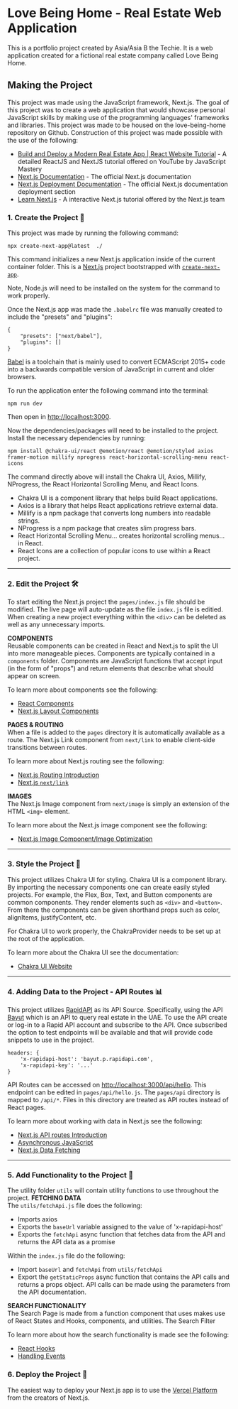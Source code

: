 # Love Being Home - Real Estate Web Application
This is a portfolio project created by Asia/Asia B the Techie. It is a web application created for a fictional real estate company called Love Being Home. 


## Making the Project 
This project was made using the JavaScript framework, Next.js. The goal of this project was to create a web application that would showcase personal JavaScript skills by making use of the programming languages' frameworks and libraries. This project was made to be housed on the love-being-home repository on Github. Construction of this project was made possible with the use of the following:
- [Build and Deploy a Modern Real Estate App | React Website Tutorial](https://www.youtube.com/watch?v=y47gYvXchXM&ab_channel=JavaScriptMastery) - A detailed ReactJS and NextJS tutorial offered on YouTube by JavaScript Mastery
- [Next.js Documentation](https://nextjs.org/docs) - The official Next.js documentation
- [Next.js Deployment Documentation](https://nextjs.org/docs/deployment) - The official Next.js documentation deployment section
- [Learn Next.js](https://nextjs.org/learn) - A interactive Next.js tutorial offered by the Next.js team 


### 1. Create the Project :construction:
This project was made by running the following command:
```
npx create-next-app@latest  ./
```
This command initializes a new Next.js application inside of the current container folder. This is a [Next.js](https://nextjs.org/) project bootstrapped with [`create-next-app`](https://github.com/vercel/next.js/tree/canary/packages/create-next-app).

Note, Node.js will need to be installed on the system for the command to work properly. 

Once the Next.js app was made the `.babelrc` file was manually created to include the "presets" and "plugins":
```
{
    "presets": ["next/babel"],
    "plugins": []
}
``` 
[Babel](https://babeljs.io/docs/en/) is a toolchain that is mainly used to convert ECMAScript 2015+ code into a backwards compatible version of JavaScript in current and older browsers. 

To run the application enter the following command into the terminal:
```
npm run dev
```
Then open in [http://localhost:3000](http://localhost:3000).

Now the dependencies/packages will need to be installed to the project.  
Install the necessary dependencies by running:
```
npm install @chakra-ui/react @emotion/react @emotion/styled axios framer-motion millify nprogress react-horizontal-scrolling-menu react-icons
```
The command directly above will install the Chakra UI, Axios, Millify, NProgress, the React Horizontal Scrolling Menu, and React Icons.
- Chakra UI is a component library that helps build React applications.
- Axios is a library that helps React applications retrieve external data.
- Millify is a npm package that converts long numbers into readable strings.
- NProgress is a npm package that creates slim progress bars.
- React Horizontal Scrolling Menu... creates horizontal scrolling menus... in React.
- React Icons are a collection of popular icons to use within a React project. 

---
### 2. Edit the Project :hammer_and_wrench:
To start editing the Next.js project the `pages/index.js` file should be modified. The live page will auto-update as the file `index.js` file is editied.
When creating a new project everything within the `<div>` can be deleted as well as any unnecessary imports.

**COMPONENTS**  
Reusable components can be created in React and Next.js to split the UI into more manageable pieces. Components are typically contained in a `components` folder.
Components are JavaScript functions that accept input (in the form of "props") and return elements that describe what should appear on screen.

To learn more about components see the following:
- [React Components](https://reactjs.org/docs/components-and-props.html)
- [Next.js Layout Components](https://nextjs.org/docs/basic-features/layouts)

**PAGES & ROUTING**  
When a file is added to the `pages` directory it is automatically available as a route. 
The Next.js Link component from `next/link` to enable client-side transitions between routes. 

To learn more about Next.js routing see the following:
- [Next.js Routing Introduction](https://nextjs.org/docs/routing/introduction)
- [Next.js `next/link`](https://nextjs.org/docs/api-reference/next/link)

**IMAGES**  
The Next.js Image component from `next/image` is simply an extension of the HTML `<img>` element. 

To learn more about the Next.js image component see the following:
- [Next.js Image Component/Image Optimization](https://nextjs.org/docs/basic-features/image-optimization)

---
### 3. Style the Project :art:
This project utilizes Chakra UI for styling. Chakra UI is a component library. By importing the necessary components one can create easily styled projects.
For example, the Flex, Box, Text, and Button components are common components. They render elements such as `<div>` and `<button>`.
From there the components can be given shorthand props such as color, alignItems, justifyContent, etc.  

For Chakra UI to work properly, the ChakraProvider needs to be set up at the root of the application. 

To learn more about the Chakra UI see the documentation:
- [Chakra UI Website](https://chakra-ui.com/)

---
### 4. Adding Data to the Project - API Routes :bar_chart:
This project utilizes [RapidAPI](https://rapidapi.com/hub) as its API Source. 
Specifically, using the API [Bayut](https://rapidapi.com/apidojo/api/bayut/) which is an API to query real estate in the UAE.
To use the API create or log-in to a Rapid API account and subscribe to the API. 
Once subscribed the option to test endpoints will be available and that will provide code snippets to use in the project. 
```
headers: {
    'x-rapidapi-host': 'bayut.p.rapidapi.com',
    'x-rapidapi-key': '...'
}
```

API Routes can be accessed on [http://localhost:3000/api/hello](http://localhost:3000/api/hello). This endpoint can be edited in `pages/api/hello.js`.
The `pages/api` directory is mapped to `/api/*`. Files in this directory are treated as API routes instead of React pages.

To learn more about working with data in Next.js see the following:
- [Next.js API routes Introduction](https://nextjs.org/docs/api-routes/introduction) 
- [Asynchronous JavaScript](https://www.better.dev/asynchronous-javascript-using-async-await)
- [Next.js Data Fetching](https://nextjs.org/docs/basic-features/data-fetching)

---
### 5. Add Functionality to the Project :toolbox:
The utility folder `utils` will contain utility functions to use throughout the project. 
**FETCHING DATA**  
The `utils/fetchApi.js` file does the following: 
- Imports axios
- Exports the `baseUrl` variable assigned to the value of 'x-rapidapi-host'
- Exports the `fetchApi` async function that fetches data from the API and returns the API data as a promise 

Within the `index.js` file do the following:
- Import `baseUrl` and `fetchApi` from `utils/fetchApi`
- Export the `getStaticProps` async function that contains the API calls and returns a props object. API calls can be made using the parameters from the API documentation.

**SEARCH FUNCTIONALITY**  
The Search Page is made from a function component that uses makes use of React States and Hooks, components, and utilities. The Search Filter 

To learn more about how the search functionality is made see the following:
- [React Hooks](https://reactjs.org/docs/hooks-state.html)
- [Handling Events](https://reactjs.org/docs/handling-events.html)

### 6. Deploy the Project :rocket:
The easiest way to deploy your Next.js app is to use the [Vercel Platform](https://vercel.com/new?utm_medium=default-template&filter=next.js&utm_source=create-next-app&utm_campaign=create-next-app-readme) from the creators of Next.js.